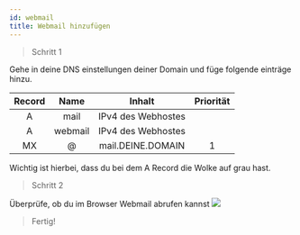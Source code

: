 ```yaml
---
id: webmail
title: Webmail hinzufügen
---
```


> Schritt 1

Gehe in deine DNS einstellungen deiner Domain und füge folgende einträge hinzu.

|Record|Name|Inhalt|Priorität|
|:----:|:----:|:------:|:----:|
|A|mail|IPv4 des Webhostes|
|A|webmail|IPv4 des Webhostes||
|MX|@|mail.DEINE.DOMAIN|1|

Wichtig ist hierbei, dass du bei dem A Record die Wolke auf grau hast.

> Schritt 2

Überprüfe, ob du im Browser Webmail abrufen kannst
![](https://screen.magic-pics.tk/FOku9/LeNahugi08.png/raw)

> Fertig!